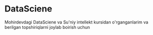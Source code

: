# DataSciene

Mohirdevdagi DataSciene va Su'niy intellekt kursidan o'rganganlarim va berilgan topshiriqlarni joylab boirish uchun
